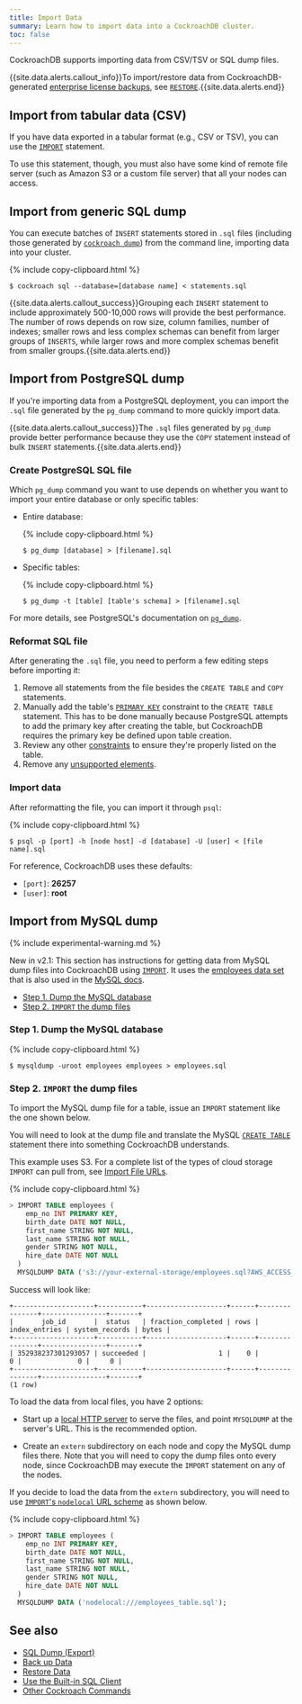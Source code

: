 ```yaml
---
title: Import Data
summary: Learn how to import data into a CockroachDB cluster.
toc: false
---
```


CockroachDB supports importing data from CSV/TSV or SQL dump files.

{{site.data.alerts.callout_info}}To import/restore data from CockroachDB-generated <a href="backup.html">enterprise license backups</a>, see <a href="restore.html"><code>RESTORE</code></a>.{{site.data.alerts.end}}

<div id="toc"></div>

## Import from tabular data (CSV)

If you have data exported in a tabular format (e.g., CSV or TSV), you can use the [`IMPORT`](import.html) statement.

To use this statement, though, you must also have some kind of remote file server (such as Amazon S3 or a custom file server) that all your nodes can access.

## Import from generic SQL dump

You can execute batches of `INSERT` statements stored in `.sql` files (including those generated by [`cockroach dump`](sql-dump.html)) from the command line, importing data into your cluster.

{% include copy-clipboard.html %}
~~~ shell
$ cockroach sql --database=[database name] < statements.sql
~~~

{{site.data.alerts.callout_success}}Grouping each <code>INSERT</code> statement to include approximately 500-10,000 rows will provide the best performance. The number of rows depends on row size, column families, number of indexes; smaller rows and less complex schemas can benefit from larger groups of <code>INSERTS</code>, while larger rows and more complex schemas benefit from smaller groups.{{site.data.alerts.end}}

## Import from PostgreSQL dump

If you're importing data from a PostgreSQL deployment, you can import the `.sql` file generated by the `pg_dump` command to more quickly import data.

{{site.data.alerts.callout_success}}The <code>.sql</code> files generated by <code>pg_dump</code> provide better performance because they use the <code>COPY</code> statement instead of bulk <code>INSERT</code> statements.{{site.data.alerts.end}}

### Create PostgreSQL SQL file

Which `pg_dump` command you want to use depends on whether you want to import your entire database or only specific tables:

- Entire database:

    {% include copy-clipboard.html %}
    ~~~ shell
    $ pg_dump [database] > [filename].sql
    ~~~

- Specific tables:

    {% include copy-clipboard.html %}
    ~~~ shell
    $ pg_dump -t [table] [table's schema] > [filename].sql
    ~~~

For more details, see PostgreSQL's documentation on [`pg_dump`](https://www.postgresql.org/docs/9.1/static/app-pgdump.html).

### Reformat SQL file

After generating the `.sql` file, you need to perform a few editing steps before importing it:

1. Remove all statements from the file besides the `CREATE TABLE` and `COPY` statements.
2. Manually add the table's [`PRIMARY KEY`](primary-key.html#syntax) constraint to the `CREATE TABLE` statement.
  This has to be done manually because PostgreSQL attempts to add the primary key after creating the table, but CockroachDB requires the primary key be defined upon table creation.
3. Review any other [constraints](constraints.html) to ensure they're properly listed on the table.
4. Remove any [unsupported elements](sql-feature-support.html).

### Import data

After reformatting the file, you can import it through `psql`:

{% include copy-clipboard.html %}
~~~ shell
$ psql -p [port] -h [node host] -d [database] -U [user] < [file name].sql
~~~

For reference, CockroachDB uses these defaults:

- `[port]`: **26257**
- `[user]`: **root**

## Import from MySQL dump

{% include experimental-warning.md %}

<span class="version-tag">New in v2.1:</span> This section has instructions for getting data from MySQL dump files into CockroachDB using [`IMPORT`](import.html). It uses the [employees data set](https://github.com/datacharmer/test_db) that is also used in the [MySQL docs](https://dev.mysql.com/doc/employee/en/).

- [Step 1. Dump the MySQL database](#step-1-dump-the-mysql-database)
- [Step 2. `IMPORT` the dump files](#step-2-import-the-dump-files)

### Step 1. Dump the MySQL database

{% include copy-clipboard.html %}
~~~ shell
$ mysqldump -uroot employees employees > employees.sql
~~~

### Step 2. `IMPORT` the dump files

To import the MySQL dump file for a table, issue an `IMPORT` statement like the one shown below.

You will need to look at the dump file and translate the MySQL [`CREATE TABLE`](create-table.html) statement there into something CockroachDB understands.

This example uses S3. For a complete list of the types of cloud storage `IMPORT` can pull from, see [Import File URLs](import.html#import-file-urls).

{% include copy-clipboard.html %}
~~~ sql
> IMPORT TABLE employees (
    emp_no INT PRIMARY KEY,
    birth_date DATE NOT NULL,
    first_name STRING NOT NULL,
    last_name STRING NOT NULL,
    gender STRING NOT NULL,
    hire_date DATE NOT NULL
  )
  MYSQLDUMP DATA ('s3://your-external-storage/employees.sql?AWS_ACCESS_KEY_ID=ACCESSKEY&AWS_SECRET_ACCESS_KEY=SECRET');
~~~

Success will look like:

~~~
+--------------------+-----------+--------------------+------+---------------+----------------+-------+
|       job_id       |  status   | fraction_completed | rows | index_entries | system_records | bytes |
+--------------------+-----------+--------------------+------+---------------+----------------+-------+
| 352938237301293057 | succeeded |                  1 |    0 |             0 |              0 |     0 |
+--------------------+-----------+--------------------+------+---------------+----------------+-------+
(1 row)
~~~

To load the data from local files, you have 2 options:

- Start up a [local HTTP server](create-a-file-server.html#using-caddy-as-a-file-server) to serve the files, and point `MYSQLDUMP` at the server's URL. This is the recommended option.

- Create an `extern` subdirectory on each node and copy the MySQL dump files there. Note that you will need to copy the dump files onto every node, since CockroachDB may execute the `IMPORT` statement on any of the nodes.

If you decide to load the data from the `extern` subdirectory, you will need to use [`IMPORT`'s `nodelocal` URL scheme](import.html#import-file-urls) as shown below.

{% include copy-clipboard.html %}
~~~ sql
> IMPORT TABLE employees (
    emp_no INT PRIMARY KEY,
    birth_date DATE NOT NULL,
    first_name STRING NOT NULL,
    last_name STRING NOT NULL,
    gender STRING NOT NULL,
    hire_date DATE NOT NULL
  )
  MYSQLDUMP DATA ('nodelocal:///employees_table.sql');
~~~

## See also

- [SQL Dump (Export)](sql-dump.html)
- [Back up Data](back-up-data.html)
- [Restore Data](restore-data.html)
- [Use the Built-in SQL Client](use-the-built-in-sql-client.html)
- [Other Cockroach Commands](cockroach-commands.html)
